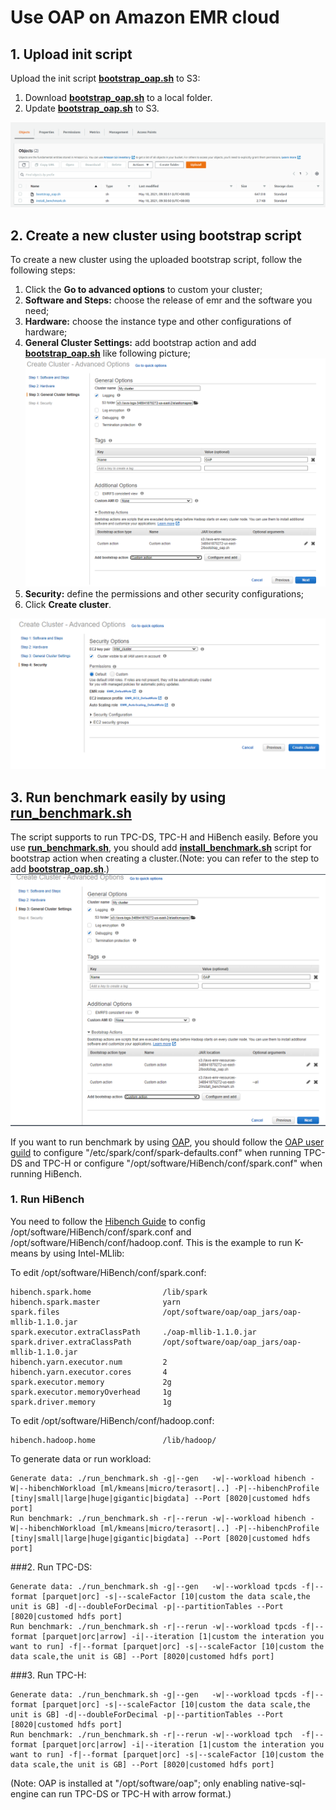 # Use OAP on Amazon EMR cloud

## 1. Upload init script 

Upload the init script **[bootstrap_oap.sh](./bootstrap_oap.sh)** to S3:
    
1. Download **[bootstrap_oap.sh](./bootstrap_oap.sh)** to a local folder.
2. Update **[bootstrap_oap.sh](./bootstrap_oap.sh)** to S3.

![upload_init_script and install_benchmark.sh](./imgs/upload_scripts_to_S3.PNG)


## 2. Create a new cluster using bootstrap script
To create a new cluster using the uploaded bootstrap script, follow the following steps:

1. Click the  **Go to advanced options** to custom your cluster;
2. **Software and Steps:** choose the release of emr and the software you need;
3. **Hardware:** choose the instance type and other configurations of hardware;
4. **General Cluster Settings:** add bootstrap action and add **[bootstrap_oap.sh](./bootstrap_oap.sh)** like following picture;
![Add bootstrap action](./imgs/add-bootstrap-oap.PNG)
5. **Security:** define the permissions and other security configurations;
6. Click **Create cluster**. 

![create_cluster](./imgs/create-oap-cluster.png)

## 3. Run benchmark easily by using **[run_benchmark.sh](./benchmark/run_benchmark.sh)**

The script supports to run TPC-DS, TPC-H and HiBench easily. Before you use **[run_benchmark.sh](./benchmark/run_benchmark.sh)**, you should add **[install_benchmark.sh](./benchmark/install_benchmark.sh)** script for bootstrap action when creating a cluster.(Note: you can refer to the step to add **[bootstrap_oap.sh](./bootstrap_oap.sh)**.)  
![Add bootstrap action](./imgs/add-scripts-to-bootstrap-action.PNG)

If you want to run benchmark by using [OAP](https://github.com/Intel-bigdata/OAP), you should follow the [OAP user guild](https://github.com/Intel-bigdata/OAP/blob/master/docs/OAP-Installation-Guide.md) to configure "/etc/spark/conf/spark-defaults.conf" when running TPC-DS and TPC-H or configure "/opt/software/HiBench/conf/spark.conf" when running HiBench.  

### 1. Run HiBench
You need to follow the [Hibench Guide](https://github.com/Intel-bigdata/HiBench) to config /opt/software/HiBench/conf/spark.conf and /opt/software/HiBench/conf/hadoop.conf. This is the example to run K-means by using Intel-MLlib:

To edit /opt/software/HiBench/conf/spark.conf:
```
hibench.spark.home                /lib/spark
hibench.spark.master              yarn
spark.files                       /opt/software/oap/oap_jars/oap-mllib-1.1.0.jar
spark.executor.extraClassPath     ./oap-mllib-1.1.0.jar
spark.driver.extraClassPath       /opt/software/oap/oap_jars/oap-mllib-1.1.0.jar
hibench.yarn.executor.num         2
hibench.yarn.executor.cores       4
spark.executor.memory             2g
spark.executor.memoryOverhead     1g
spark.driver.memory               1g
```
To edit /opt/software/HiBench/conf/hadoop.conf:
```
hibench.hadoop.home               /lib/hadoop/
```
To generate data or run workload:
```  
Generate data: ./run_benchmark.sh -g|--gen   -w|--workload hibench -W|--hibenchWorkload [ml/kmeans|micro/terasort|..] -P|--hibenchProfile [tiny|small|large|huge|gigantic|bigdata] --Port [8020|customed hdfs port]  
Run benchmark: ./run_benchmark.sh -r|--rerun -w|--workload hibench -W|--hibenchWorkload [ml/kmeans|micro/terasort|..] -P|--hibenchProfile [tiny|small|large|huge|gigantic|bigdata] --Port [8020|customed hdfs port]
```

###2. Run TPC-DS:  
```
Generate data: ./run_benchmark.sh -g|--gen   -w|--workload tpcds -f|--format [parquet|orc] -s|--scaleFactor [10|custom the data scale,the unit is GB] -d|--doubleForDecimal -p|--partitionTables --Port [8020|customed hdfs port]   
Run benchmark: ./run_benchmark.sh -r|--rerun -w|--workload tpcds -f|--format [parquet|orc|arrow] -i|--iteration [1|custom the interation you want to run] -f|--format [parquet|orc] -s|--scaleFactor [10|custom the data scale,the unit is GB] --Port [8020|customed hdfs port]   
```
###3. Run TPC-H:  
```
Generate data: ./run_benchmark.sh -g|--gen   -w|--workload tpcds -f|--format [parquet|orc] -s|--scaleFactor [10|custom the data scale,the unit is GB] -d|--doubleForDecimal -p|--partitionTables --Port [8020|customed hdfs port]  
Run benchmark: ./run_benchmark.sh -r|--rerun -w|--workload tpch  -f|--format [parquet|orc|arrow] -i|--iteration [1|custom the interation you want to run] -f|--format [parquet|orc] -s|--scaleFactor [10|custom the data scale,the unit is GB] --Port [8020|customed hdfs port] 
``` 
(Note: OAP is installed at "/opt/software/oap"; only enabling native-sql-engine can run TPC-DS or TPC-H with arrow format.)